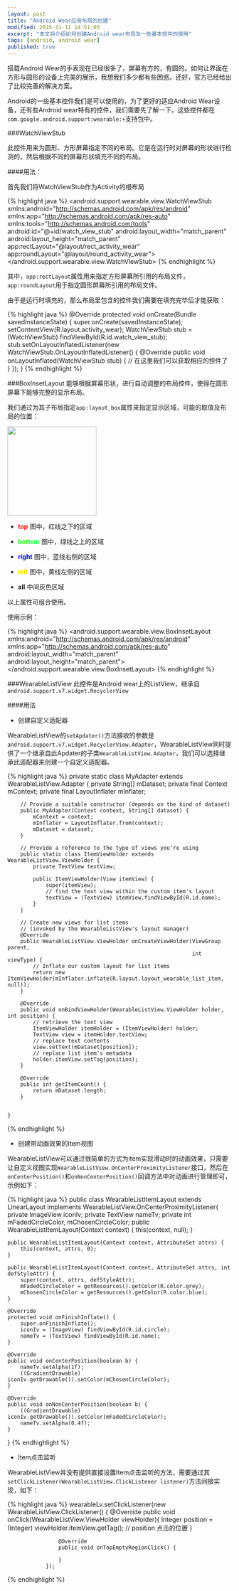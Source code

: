 ```yaml
---
layout: post
title: "Android Wear应用布局的创建"
modified: 2015-11-11 14:51:03
excerpt: "本文将介绍如何创建Android wear布局及一些基本控件的使用"
tags: [android, android wear]
published: true
---
```

搭载Android Wear的手表现在已经很多了，屏幕有方的，有圆的。如何让界面在方形与圆形的设备上完美的展示，我想我们多少都有些困惑。还好，官方已经给出了比较完善的解决方案。

Android的一些基本控件我们是可以使用的，为了更好的适应Android Wear设备，还有些Android wear特有的控件，我们需要先了解一下。这些控件都在`com.google.android.support:wearable:+`支持包中。

###WatchViewStub

此控件用来为圆形、方形屏幕指定不同的布局。它是在运行时对屏幕的形状进行检测的，然后根据不同的屏幕形状填充不同的布局。

####用法：

首先我们将WatchViewStub作为Activity的根布局

{% highlight java %}
<android.support.wearable.view.WatchViewStub
    xmlns:android="http://schemas.android.com/apk/res/android"
    xmlns:app="http://schemas.android.com/apk/res-auto"
    xmlns:tools="http://schemas.android.com/tools"
    android:id="@+id/watch_view_stub"
    android:layout_width="match_parent"
    android:layout_height="match_parent"
    app:rectLayout="@layout/rect_activity_wear"
    app:roundLayout="@layout/round_activity_wear">
</android.support.wearable.view.WatchViewStub>
{% endhighlight %}

其中，`app:rectLayout`属性用来指定方形屏幕所引用的布局文件，`app:roundLayout`用于指定圆形屏幕所引用的布局文件。

由于是运行时填充的，那么布局里包含的控件我们需要在填充完毕后才能获取：

{% highlight java %}
@Override
protected void onCreate(Bundle savedInstanceState) {
    super.onCreate(savedInstanceState);
    setContentView(R.layout.activity_wear);
    WatchViewStub stub = (WatchViewStub) findViewById(R.id.watch_view_stub);
    stub.setOnLayoutInflatedListener(new 			WatchViewStub.OnLayoutInflatedListener() {
        		@Override 
        		public void onLayoutInflated(WatchViewStub stub) {
            		// 在这里我们可以获取相应的控件了
        		}
    });
}
{% endhighlight %}

###BoxInsetLayout
能够根据屏幕形状，进行自动调整的布局控件，使得在圆形屏幕下能够完整的显示布局。

我们通过为其子布局指定`app:layout_box`属性来指定显示区域，可能的取值及布局的位置：

<img src="http://7o4zgd.com1.z0.glb.clouddn.com/uilib02.png" width="200"/>

- **<font color="#ff0000">top</font>** 图中，红线之下的区域

- **<font color="#00ff00">bottom</font>** 图中，绿线之上的区域

- **<font color="#0000ff">right</font>** 图中，蓝线右侧的区域

- **<font color="#FFD700">left</font>** 图中，黄线左侧的区域

- **all** 中间灰色区域

以上属性可组合使用。

使用示例：

{% highlight java %}
<android.support.wearable.view.BoxInsetLayout
    xmlns:android="http://schemas.android.com/apk/res/android"
    xmlns:app="http://schemas.android.com/apk/res-auto"
    android:layout_width="match_parent"
    android:layout_height="match_parent">
   	<FrameLayout
      	android:layout_width="match_parent"       		android:layout_height="match_parent"
       app:layout_box="all">
       <TextView
       	android:layout_width="match_parent"
          android:layout_height="match_parent"
          android:background="#ff0000"
          android:text="@string/hello_round" />
    </FrameLayout>
</android.support.wearable.view.BoxInsetLayout>
{% endhighlight %}

###WearableListView
此控件是Android wear上的ListView，继承自`android.support.v7.widget.RecyclerView`

####用法
- 创建自定义适配器

WearableListView的`setApdater()`方法接收的参数是`android.support.v7.widget.RecyclerView.Adapter`，WearableListView同时提供了一个继承自此Apdater的子类`WearableListView.Adapter`，我们可以选择继承此适配器来创建一个自定义适配器。

{% highlight java %}
private static class MyAdapter extends WearableListView.Adapter {
        private String[] mDataset;
        private final Context mContext;
        private final LayoutInflater mInflater;

        // Provide a suitable constructor (depends on the kind of dataset)
        public MyAdapter(Context context, String[] dataset) {
            mContext = context;
            mInflater = LayoutInflater.from(context);
            mDataset = dataset;
        }

        // Provide a reference to the type of views you're using
        public static class ItemViewHolder extends WearableListView.ViewHolder {
            private TextView textView;

            public ItemViewHolder(View itemView) {
                super(itemView);
                // find the text view within the custom item's layout
                textView = (TextView) itemView.findViewById(R.id.name);
            }
        }

        // Create new views for list items
        // (invoked by the WearableListView's layout manager)
        @Override
        public WearableListView.ViewHolder onCreateViewHolder(ViewGroup parent,
                                                              int viewType) {
            // Inflate our custom layout for list items
            return new ItemViewHolder(mInflater.inflate(R.layout.layout_wearable_list_item, null));
        }

        @Override
        public void onBindViewHolder(WearableListView.ViewHolder holder, int position) {
            // retrieve the text view
            ItemViewHolder itemHolder = (ItemViewHolder) holder;
            TextView view = itemHolder.textView;
            // replace text contents
            view.setText(mDataset[position]);
            // replace list item's metadata
            holder.itemView.setTag(position);
        }

        @Override
        public int getItemCount() {
            return mDataset.length;
        }


    }
{% endhighlight %}


- 创建带动画效果的Item视图

WearableListView可以通过很简单的方式为item实现滑动时的动画效果，只需要让自定义视图实现`WearableListView.OnCenterProximityListener`接口，然后在`onCenterPosition()`和`onNonCenterPosition()`回调方法中对动画进行管理即可，示例如下：

{% highlight java %}
public class WearableListItemLayout extends LinearLayout implements WearableListView.OnCenterProximityListener{
    private ImageView iconIv;
    private TextView nameTv;
    private int mFadedCircleColor, mChosenCircleColor;
    public WearableListItemLayout(Context context) {
        this(context, null);
    }

    public WearableListItemLayout(Context context, AttributeSet attrs) {
        this(context, attrs, 0);
    }

    public WearableListItemLayout(Context context, AttributeSet attrs, int defStyleAttr) {
        super(context, attrs, defStyleAttr);
        mFadedCircleColor = getResources().getColor(R.color.grey);
        mChosenCircleColor = getResources().getColor(R.color.blue);
    }

    @Override
    protected void onFinishInflate() {
        super.onFinishInflate();
        iconIv = (ImageView) findViewById(R.id.circle);
        nameTv = (TextView) findViewById(R.id.name);
    }

    @Override
    public void onCenterPosition(boolean b) {
        nameTv.setAlpha(1f);
        ((GradientDrawable) iconIv.getDrawable()).setColor(mChosenCircleColor);
    }

    @Override
    public void onNonCenterPosition(boolean b) {
        ((GradientDrawable) iconIv.getDrawable()).setColor(mFadedCircleColor);
        nameTv.setAlpha(0.4f);
    }
}
{% endhighlight %}



- Item点击监听

WearableListView并没有提供直接设置Item点击监听的方法，需要通过其`setClickListener(WearableListView.ClickListener listener)`方法间接实现，如下：

{% highlight java %}
wearableLv.setClickListener(new WearableListView.ClickListener() {
                    @Override
                    public void onClick(WearableListView.ViewHolder viewHolder){
                        Integer position = (Integer) viewHolder.itemView.getTag();
                        // position 点击的位置
                    }

                    @Override
                    public void onTopEmptyRegionClick() {

                    }
                });
{% endhighlight %}

	

